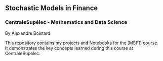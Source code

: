 ## Stochastic Models in Finance 
### CentraleSupélec - Mathematics and Data Science

By Alexandre Boistard

This repository contains my projects and Notebooks for the [MSF1] course. 
It demonstrates the key concepts learned during this course at CentraleSupélec.

